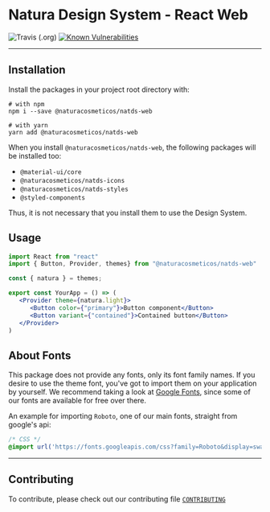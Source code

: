 # Natura Design System - React Web

![Travis (.org)](https://img.shields.io/travis/natura-cosmeticos/natds-js.svg)
[![Known Vulnerabilities](https://snyk.io/test/github/natura-cosmeticos/natds-js/badge.svg?targetFile=package.json)](https://snyk.io/test/github/natura-cosmeticos/natds-js?targetFile=package.json)

---

## Installation

Install the packages in your project root directory with:

```shell script
# with npm
npm i --save @naturacosmeticos/natds-web

# with yarn
yarn add @naturacosmeticos/natds-web
```

When you install `@naturacosmeticos/natds-web`, the following packages will be installed too:

- `@material-ui/core`
- `@naturacosmeticos/natds-icons`
- `@naturacosmeticos/natds-styles`
- `@styled-components`

Thus, it is not necessary that you install them to use the Design System.

## Usage

```jsx highlight-line="3"
import React from "react"
import { Button, Provider, themes} from "@naturacosmeticos/natds-web"

const { natura } = themes;

export const YourApp = () => (
   <Provider theme={natura.light}>
      <Button color={"primary"}>Button component</Button>
      <Button variant={"contained"}>Contained button</Button>
   </Provider>
)
```

## About Fonts

This package does not provide any fonts, only its font family names. If you desire to use the theme font, you've got to import them on your application by yourself. We recommend taking a look at [Google Fonts](https://fonts.google.com/), since some of our fonts are available for free over there.

An example for importing `Roboto`, one of our main fonts, straight from google's api:

```css
/* CSS */
@import url('https://fonts.googleapis.com/css?family=Roboto&display=swap');
```

---

## Contributing

To contribute, please check out our contributing file [`CONTRIBUTING`](./CONTRIBUTING.md)
